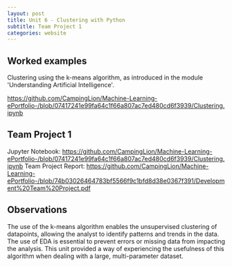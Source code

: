 ```yaml
---
layout: post
title: Unit 6 - Clustering with Python
subtitle: Team Project 1
categories: website
---
```


## Worked examples
Clustering using the k-means algorithm, as introduced in the module 'Understanding Artificial Intelligence'. 

https://github.com/CampingLion/Machine-Learning-ePortfolio-/blob/07417241e99fa64c1f66a807ac7ed480cd6f3939/Clustering.ipynb

## Team Project 1

Jupyter Notebook: https://github.com/CampingLion/Machine-Learning-ePortfolio-/blob/07417241e99fa64c1f66a807ac7ed480cd6f3939/Clustering.ipynb
Team Project Report: https://github.com/CampingLion/Machine-Learning-ePortfolio-/blob/74b03026464783bf5566f9c1bfd8d38e0367f391/Development%20Team%20Project.pdf

## Observations
The use of the k-means algorithm enables the unsupervised clustering of datapoints, allowing the analyst to identify patterns and trends in the data. The use of EDA is essential to prevent errors or missing data from impacting the analysis. This unit provided a way of experiencing the usefulness of this algorithm when dealing with a large, multi-parameter dataset.
